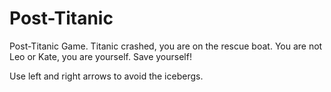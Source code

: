 # Post-Titanic
Post-Titanic Game. Titanic crashed, you are on the rescue boat. You are not Leo or Kate, you are yourself. Save yourself!

Use left and right arrows to avoid the icebergs.
